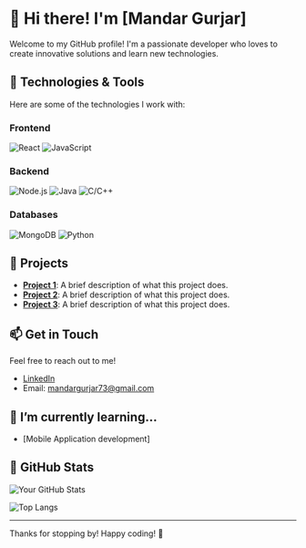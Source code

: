 # 👋 Hi there! I'm [Mandar Gurjar]

Welcome to my GitHub profile! I'm a passionate developer who loves to create innovative solutions and learn new technologies.

## 🚀 Technologies & Tools

Here are some of the technologies I work with:

### Frontend

![React](https://img.shields.io/badge/React-61DAFB?style=flat&logo=react&logoColor=black)
![JavaScript](https://img.shields.io/badge/JavaScript-F7DF1E?style=flat&logo=javascript&logoColor=black)

### Backend

![Node.js](https://img.shields.io/badge/Node.js-339933?style=flat&logo=nodedotjs&logoColor=white)
![Java](https://img.shields.io/badge/Java-007396?style=flat&logo=java&logoColor=white)
![C/C++](https://img.shields.io/badge/C%2FC%2B%2B-00599C?style=flat&logo=c%2B%2B&logoColor=white)

### Databases

![MongoDB](https://img.shields.io/badge/MongoDB-47A248?style=flat&logo=mongodb&logoColor=white)
![Python](https://img.shields.io/badge/Python-3776AB?style=flat&logo=python&logoColor=white)

## 🌟 Projects

- **[Project 1](link-to-your-project)**: A brief description of what this project does.
- **[Project 2](link-to-your-project)**: A brief description of what this project does.
- **[Project 3](link-to-your-project)**: A brief description of what this project does.

## 📫 Get in Touch

Feel free to reach out to me!

- [LinkedIn](linkedin.com/in/mandar-gurjar-36a095259)
- Email: mandargurjar73@gmail.com

## 🌱 I’m currently learning...

- [Mobile Application development]

## 🔧 GitHub Stats

![Your GitHub Stats](https://github-readme-stats.vercel.app/api?username=Hackur45show_icons=true&theme=radical)

![Top Langs](https://github-readme-stats.vercel.app/api/top-langs/?username=Hackur45&layout=compact&theme=radical)

---

Thanks for stopping by! Happy coding! 🎉
